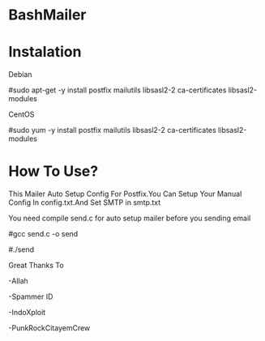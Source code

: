 # BashMailer

# Instalation

Debian

#sudo apt-get -y install postfix mailutils libsasl2-2 ca-certificates libsasl2-modules

CentOS

#sudo yum -y install postfix mailutils libsasl2-2 ca-certificates libsasl2-modules

# How To Use?
This Mailer Auto Setup Config For Postfix.You Can Setup Your Manual Config In config.txt.And Set SMTP in smtp.txt

You need compile send.c for auto setup mailer before you sending email

#gcc send.c -o send

#./send

Great Thanks To 

-Allah

-Spammer ID

-IndoXploit

-PunkRockCitayemCrew
